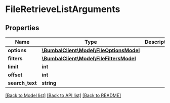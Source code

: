 # FileRetrieveListArguments

## Properties
Name | Type | Description | Notes
------------ | ------------- | ------------- | -------------
**options** | [**\BumbalClient\Model\FileOptionsModel**](FileOptionsModel.md) |  | [optional] 
**filters** | [**\BumbalClient\Model\FileFiltersModel**](FileFiltersModel.md) |  | [optional] 
**limit** | **int** |  | [optional] 
**offset** | **int** |  | [optional] 
**search_text** | **string** |  | [optional] 

[[Back to Model list]](../README.md#documentation-for-models) [[Back to API list]](../README.md#documentation-for-api-endpoints) [[Back to README]](../README.md)


